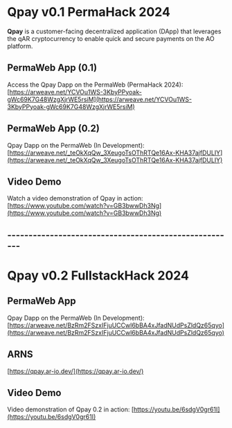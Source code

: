 # Qpay v0.1 PermaHack 2024

**Qpay** is a customer-facing decentralized application (DApp) that leverages the qAR cryptocurrency to enable quick and secure payments on the AO platform.

## PermaWeb App (0.1)
Access the Qpay Dapp on the PermaWeb (PermaHack 2024):
[https://arweave.net/YCVOu1WS-3KbyPPyoak-gWc69K7G48WzgXjrWE5rsiM](https://arweave.net/YCVOu1WS-3KbyPPyoak-gWc69K7G48WzgXjrWE5rsiM)

## PermaWeb App (0.2)
Qpay Dapp on the PermaWeb (In Development):
[https://arweave.net/_teOkXqQw_3XeugoTsOThRTQe16Ax-KHA37ajfDULIY](https://arweave.net/_teOkXqQw_3XeugoTsOThRTQe16Ax-KHA37ajfDULIY)

## Video Demo
Watch a video demonstration of Qpay in action:
[https://www.youtube.com/watch?v=GB3bwwDh3Ng](https://www.youtube.com/watch?v=GB3bwwDh3Ng)

## ------------------------------------------------------

# Qpay v0.2 FullstackHack 2024

## PermaWeb App
Qpay Dapp on the PermaWeb (In Development):
[https://arweave.net/BzRm2FSzxIFjuUCCwl6bBA4xJfadNUdPsZldQz65qyo](https://arweave.net/BzRm2FSzxIFjuUCCwl6bBA4xJfadNUdPsZldQz65qyo)

## ARNS
[https://qpay.ar-io.dev/](https://qpay.ar-io.dev/)

## Video Demo
Video demonstration of Qpay 0.2 in action:
[https://youtu.be/6sdgV0gr61I](https://youtu.be/6sdgV0gr61I)